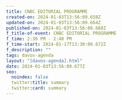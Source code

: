 ```yaml
---
title: CNBC EDITORIAL PROGRAMME
created-on: 2024-01-03T13:56:09.658Z
updated-on: 2024-01-03T13:56:09.664Z
published-on: 2024-01-03T13:56:09.668Z
f_title-of-event: CNBC EDITORIAL PROGRAMME
f_time: 2:30 PM - 2:40 PM
f_time-start: 2024-01-17T13:30:09.672Z
f_description: ""
tags: davos-agenda
layout: "[davos-agenda].html"
date: 2024-01-03T13:56:09.677Z
seo:
  noindex: false
  twitter:title: summary
  twitter:card: summary
---
```

